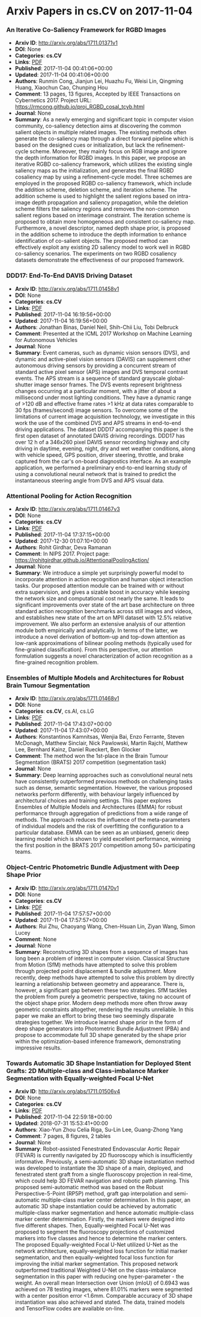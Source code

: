 # Arxiv Papers in cs.CV on 2017-11-04
### An Iterative Co-Saliency Framework for RGBD Images
- **Arxiv ID**: http://arxiv.org/abs/1711.01371v1
- **DOI**: None
- **Categories**: **cs.CV**
- **Links**: [PDF](http://arxiv.org/pdf/1711.01371v1)
- **Published**: 2017-11-04 00:41:06+00:00
- **Updated**: 2017-11-04 00:41:06+00:00
- **Authors**: Runmin Cong, Jianjun Lei, Huazhu Fu, Weisi Lin, Qingming Huang, Xiaochun Cao, Chunping Hou
- **Comment**: 13 pages, 13 figures, Accepted by IEEE Transactions on Cybernetics
  2017. Project URL: https://rmcong.github.io/proj_RGBD_cosal_tcyb.html
- **Journal**: None
- **Summary**: As a newly emerging and significant topic in computer vision community, co-saliency detection aims at discovering the common salient objects in multiple related images. The existing methods often generate the co-saliency map through a direct forward pipeline which is based on the designed cues or initialization, but lack the refinement-cycle scheme. Moreover, they mainly focus on RGB image and ignore the depth information for RGBD images. In this paper, we propose an iterative RGBD co-saliency framework, which utilizes the existing single saliency maps as the initialization, and generates the final RGBD cosaliency map by using a refinement-cycle model. Three schemes are employed in the proposed RGBD co-saliency framework, which include the addition scheme, deletion scheme, and iteration scheme. The addition scheme is used to highlight the salient regions based on intra-image depth propagation and saliency propagation, while the deletion scheme filters the saliency regions and removes the non-common salient regions based on interimage constraint. The iteration scheme is proposed to obtain more homogeneous and consistent co-saliency map. Furthermore, a novel descriptor, named depth shape prior, is proposed in the addition scheme to introduce the depth information to enhance identification of co-salient objects. The proposed method can effectively exploit any existing 2D saliency model to work well in RGBD co-saliency scenarios. The experiments on two RGBD cosaliency datasets demonstrate the effectiveness of our proposed framework.



### DDD17: End-To-End DAVIS Driving Dataset
- **Arxiv ID**: http://arxiv.org/abs/1711.01458v1
- **DOI**: None
- **Categories**: **cs.CV**
- **Links**: [PDF](http://arxiv.org/pdf/1711.01458v1)
- **Published**: 2017-11-04 16:19:56+00:00
- **Updated**: 2017-11-04 16:19:56+00:00
- **Authors**: Jonathan Binas, Daniel Neil, Shih-Chii Liu, Tobi Delbruck
- **Comment**: Presented at the ICML 2017 Workshop on Machine Learning for
  Autonomous Vehicles
- **Journal**: None
- **Summary**: Event cameras, such as dynamic vision sensors (DVS), and dynamic and active-pixel vision sensors (DAVIS) can supplement other autonomous driving sensors by providing a concurrent stream of standard active pixel sensor (APS) images and DVS temporal contrast events. The APS stream is a sequence of standard grayscale global-shutter image sensor frames. The DVS events represent brightness changes occurring at a particular moment, with a jitter of about a millisecond under most lighting conditions. They have a dynamic range of >120 dB and effective frame rates >1 kHz at data rates comparable to 30 fps (frames/second) image sensors. To overcome some of the limitations of current image acquisition technology, we investigate in this work the use of the combined DVS and APS streams in end-to-end driving applications. The dataset DDD17 accompanying this paper is the first open dataset of annotated DAVIS driving recordings. DDD17 has over 12 h of a 346x260 pixel DAVIS sensor recording highway and city driving in daytime, evening, night, dry and wet weather conditions, along with vehicle speed, GPS position, driver steering, throttle, and brake captured from the car's on-board diagnostics interface. As an example application, we performed a preliminary end-to-end learning study of using a convolutional neural network that is trained to predict the instantaneous steering angle from DVS and APS visual data.



### Attentional Pooling for Action Recognition
- **Arxiv ID**: http://arxiv.org/abs/1711.01467v3
- **DOI**: None
- **Categories**: **cs.CV**
- **Links**: [PDF](http://arxiv.org/pdf/1711.01467v3)
- **Published**: 2017-11-04 17:37:15+00:00
- **Updated**: 2017-12-30 01:07:10+00:00
- **Authors**: Rohit Girdhar, Deva Ramanan
- **Comment**: In NIPS 2017. Project page:
  https://rohitgirdhar.github.io/AttentionalPoolingAction/
- **Journal**: None
- **Summary**: We introduce a simple yet surprisingly powerful model to incorporate attention in action recognition and human object interaction tasks. Our proposed attention module can be trained with or without extra supervision, and gives a sizable boost in accuracy while keeping the network size and computational cost nearly the same. It leads to significant improvements over state of the art base architecture on three standard action recognition benchmarks across still images and videos, and establishes new state of the art on MPII dataset with 12.5% relative improvement. We also perform an extensive analysis of our attention module both empirically and analytically. In terms of the latter, we introduce a novel derivation of bottom-up and top-down attention as low-rank approximations of bilinear pooling methods (typically used for fine-grained classification). From this perspective, our attention formulation suggests a novel characterization of action recognition as a fine-grained recognition problem.



### Ensembles of Multiple Models and Architectures for Robust Brain Tumour Segmentation
- **Arxiv ID**: http://arxiv.org/abs/1711.01468v1
- **DOI**: None
- **Categories**: **cs.CV**, cs.AI, cs.LG
- **Links**: [PDF](http://arxiv.org/pdf/1711.01468v1)
- **Published**: 2017-11-04 17:43:07+00:00
- **Updated**: 2017-11-04 17:43:07+00:00
- **Authors**: Konstantinos Kamnitsas, Wenjia Bai, Enzo Ferrante, Steven McDonagh, Matthew Sinclair, Nick Pawlowski, Martin Rajchl, Matthew Lee, Bernhard Kainz, Daniel Rueckert, Ben Glocker
- **Comment**: The method won the 1st-place in the Brain Tumour Segmentation (BRATS)
  2017 competition (segmentation task)
- **Journal**: None
- **Summary**: Deep learning approaches such as convolutional neural nets have consistently outperformed previous methods on challenging tasks such as dense, semantic segmentation. However, the various proposed networks perform differently, with behaviour largely influenced by architectural choices and training settings. This paper explores Ensembles of Multiple Models and Architectures (EMMA) for robust performance through aggregation of predictions from a wide range of methods. The approach reduces the influence of the meta-parameters of individual models and the risk of overfitting the configuration to a particular database. EMMA can be seen as an unbiased, generic deep learning model which is shown to yield excellent performance, winning the first position in the BRATS 2017 competition among 50+ participating teams.



### Object-Centric Photometric Bundle Adjustment with Deep Shape Prior
- **Arxiv ID**: http://arxiv.org/abs/1711.01470v1
- **DOI**: None
- **Categories**: **cs.CV**
- **Links**: [PDF](http://arxiv.org/pdf/1711.01470v1)
- **Published**: 2017-11-04 17:57:57+00:00
- **Updated**: 2017-11-04 17:57:57+00:00
- **Authors**: Rui Zhu, Chaoyang Wang, Chen-Hsuan Lin, Ziyan Wang, Simon Lucey
- **Comment**: None
- **Journal**: None
- **Summary**: Reconstructing 3D shapes from a sequence of images has long been a problem of interest in computer vision. Classical Structure from Motion (SfM) methods have attempted to solve this problem through projected point displacement \& bundle adjustment. More recently, deep methods have attempted to solve this problem by directly learning a relationship between geometry and appearance. There is, however, a significant gap between these two strategies. SfM tackles the problem from purely a geometric perspective, taking no account of the object shape prior. Modern deep methods more often throw away geometric constraints altogether, rendering the results unreliable. In this paper we make an effort to bring these two seemingly disparate strategies together. We introduce learned shape prior in the form of deep shape generators into Photometric Bundle Adjustment (PBA) and propose to accommodate full 3D shape generated by the shape prior within the optimization-based inference framework, demonstrating impressive results.



### Towards Automatic 3D Shape Instantiation for Deployed Stent Grafts: 2D Multiple-class and Class-imbalance Marker Segmentation with Equally-weighted Focal U-Net
- **Arxiv ID**: http://arxiv.org/abs/1711.01506v4
- **DOI**: None
- **Categories**: **cs.CV**
- **Links**: [PDF](http://arxiv.org/pdf/1711.01506v4)
- **Published**: 2017-11-04 22:59:18+00:00
- **Updated**: 2018-07-31 15:53:41+00:00
- **Authors**: Xiao-Yun Zhou Celia Riga, Su-Lin Lee, Guang-Zhong Yang
- **Comment**: 7 pages, 8 figures, 2 tables
- **Journal**: None
- **Summary**: Robot-assisted Fenestrated Endovascular Aortic Repair (FEVAR) is currently navigated by 2D fluoroscopy which is insufficiently informative. Previously, a semi-automatic 3D shape instantiation method was developed to instantiate the 3D shape of a main, deployed, and fenestrated stent graft from a single fluoroscopy projection in real-time, which could help 3D FEVAR navigation and robotic path planning. This proposed semi-automatic method was based on the Robust Perspective-5-Point (RP5P) method, graft gap interpolation and semi-automatic multiple-class marker center determination. In this paper, an automatic 3D shape instantiation could be achieved by automatic multiple-class marker segmentation and hence automatic multiple-class marker center determination. Firstly, the markers were designed into five different shapes. Then, Equally-weighted Focal U-Net was proposed to segment the fluoroscopy projections of customized markers into five classes and hence to determine the marker centers. The proposed Equally-weighted Focal U-Net utilized U-Net as the network architecture, equally-weighted loss function for initial marker segmentation, and then equally-weighted focal loss function for improving the initial marker segmentation. This proposed network outperformed traditional Weighted U-Net on the class-imbalance segmentation in this paper with reducing one hyper-parameter - the weight. An overall mean Intersection over Union (mIoU) of 0.6943 was achieved on 78 testing images, where 81.01% markers were segmented with a center position error <1.6mm. Comparable accuracy of 3D shape instantiation was also achieved and stated. The data, trained models and TensorFlow codes are available on-line.



